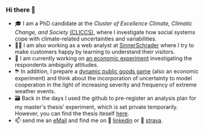 ### Hi there 👋

- 🎓 I am a PhD candidate at the _Cluster of Excellence Climate, Climatic Change, and Society_ [(CLICCS)](https://www.cliccs.uni-hamburg.de/), where I investigate how social systems cope with climate-related uncertainties and variabilities.
- 🕵️‍♂️ I am also working as a web analyst at [SinnerSchrader](https://sinnerschrader.com/) where I try to make customers happy by learning to understand their visitors.
- 🔭 I am currently working on [an economic experiment](https://github.com/Howquez/forecast-uncertainty) investigating the respondents ambiguity attitudes.
- ⛈ In addition, I prepare a [dynamic public goods game](https://github.com/Howquez/coopUncertainty) (also an economic experiment) and think about the incorporation of uncertainty to model cooperation in the light of increasing severity and frequency of extreme weather events.
- 🗃 Back in the days I used the github to pre-register an analysis plan for my master's thesis' experiment, which is set private temporarily. However, you can find the thesis iteself [here](https://github.com/Howquez/Are-there-hidden-Benefits-of-Monitoring/blob/master/README.md).
- 📫 send me an [eMail](mailto:roggenkh@hsu-hh.de) and find me on 💼 [linkedin]() or 🚴 [strava](https://www.strava.com/athletes/20973736).

<!--
**Howquez/howquez** is a ✨ _special_ ✨ repository because its `README.md` (this file) appears on your GitHub profile.

Here are some ideas to get you started:

- 🔭 I’m currently working on ...
- 🌱 I’m currently learning ...
- 👯 I’m looking to collaborate on ...
- 🤔 I’m looking for help with ...
- 💬 Ask me about ...
- 📫 How to reach me: ...
- 😄 Pronouns: ...
- ⚡ Fun fact: ...
-->
